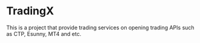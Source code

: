 # TradingX
This is a project that provide trading services on opening trading APIs such as CTP, Esunny, MT4 and etc.
